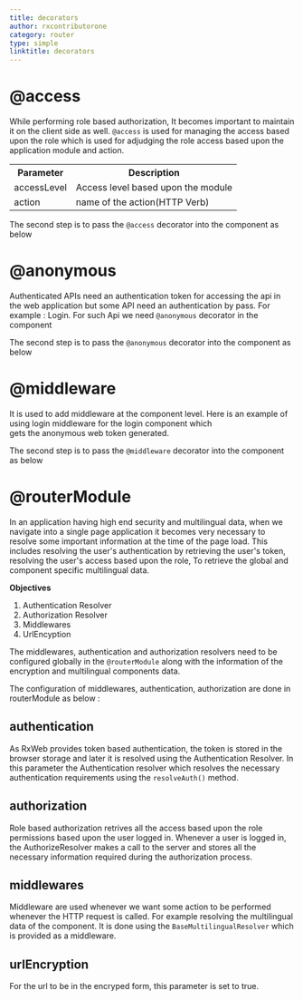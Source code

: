 ```yaml
---
title: decorators
author: rxcontributorone
category: router
type: simple
linktitle: decorators
---
```


# @access
While performing role based authorization, It becomes important to maintain it on the client side as well. `@access` is used for managing the access based upon the role which is used for adjudging the role access based upon the application module and action.

<table class="table table-bordered table-striped">
<tr><th>Parameter</th><th>Description</th></tr>
<tr><td>accessLevel</td><td>Access level based upon the module</td></tr>
<tr><td>action</td><td>name of the action(HTTP Verb)</td></tr>
</table>

<div component="app-code" key="decorators-access-model"></div> 

The second step is to pass the `@access` decorator into the component as below 

<div component="app-code" key="decorators-access-component"></div> 

# @anonymous

Authenticated APIs need an authentication token for accessing the api in the web application but some API need an authentication by pass. For example : Login.
For such Api we need `@anonymous` decorator in the component  

<div component="app-code" key="decorators-anonymous-model"></div> 

The second step is to pass the `@anonymous` decorator into the component as below 

<div component="app-code" key="decorators-anonymous-component"></div> 

# @middleware
It is used to add middleware at the component level. Here is an example of using login middleware for the login component which  
gets the anonymous web token generated. 

<div component="app-code" key="decorators-middleware-model"></div> 

The second step is to pass the `@middleware` decorator into the component as below 

<div component="app-code" key="decorators-middleware-component"></div> 

# @routerModule

In an application having high end security and multilingual data, when we navigate into a single page application it becomes very necessary to resolve some  important information at the time of the page load. This includes resolving the user's authentication by retrieving the user's token, resolving the user's access based upon the role, To retrieve the global and component specific multilingual data.    

<b>Objectives</b>
 <ol class="bullet-list-ordered">
  <li>Authentication Resolver</li> 
  <li>Authorization Resolver</li>
  <li>Middlewares</li>
  <li>UrlEncyption</li>
</ol>  

The middlewares, authentication and authorization resolvers need to be configured globally in the `@routerModule` along with the information of the encryption and multilingual components data. 

The configuration of middlewares, authentication, authorization are done in routerModule as below : 

<div component="app-code" key="decorators-complete-component"></div> 
 
## authentication
As RxWeb provides token based authentication, the token is stored in the browser storage and later it is resolved using the Authentication Resolver.
In this parameter the Authentication resolver which resolves the necessary authentication requirements using the `resolveAuth()` method. 

<div component="app-code" key="decorators-authentication-component"></div> 

## authorization
Role based authorization retrives all the access based upon the role permissions based upon the user logged in. 
Whenever a user is logged in, the AuthorizeResolver makes a call to the server and stores all the necessary information required during the authorization process.

<div component="app-code" key="decorators-authorize-component"></div> 

## middlewares
Middleware are used whenever we want some action to be performed whenever the HTTP request is called. For example resolving the multilingual data of the component. It is done using the `BaseMultilingualResolver` which is provided as a middleware. 

<div component="app-code" key="decorators-middlewares-component"></div> 

## urlEncryption
For the url to be in the encryped form, this parameter is set to true.

<div component="app-code" key="decorators-url-component"></div> 
